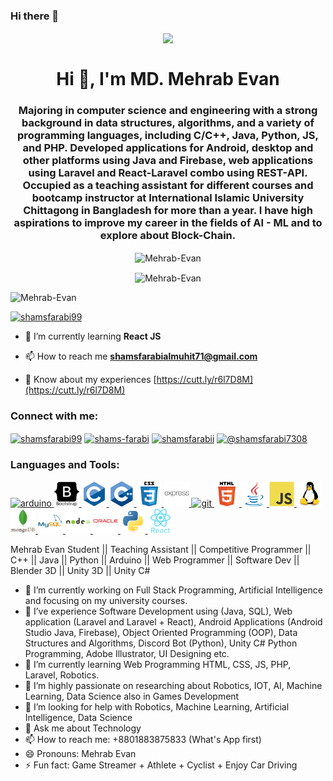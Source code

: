 ### Hi there 👋
<div align="center"><img align="center" width="300px" src="https://miro.medium.com/v2/resize:fit:720/0*7Q3yvSIv_t0ioJ-Z.gif"/></div>
<h1 align="center">Hi 👋, I'm MD. Mehrab Evan</h1>
<h3 align="center">Majoring in computer science and engineering with a strong background in data structures, algorithms, and a variety of programming languages, including C/C++, Java, Python, JS, and PHP. Developed applications for Android, desktop and other platforms using Java and Firebase, web applications using Laravel and React-Laravel combo using REST-API. Occupied as a teaching assistant for different courses and bootcamp instructor at International Islamic University Chittagong in Bangladesh for more than a year. I have high aspirations to improve my career in the fields of AI - ML and to explore about Block-Chain.</h3>

<div align="center">
<img align="center" src="https://github-readme-streak-stats.herokuapp.com/?user=Mehrab-Evan&" alt="Mehrab-Evan" />
<p></p>
<p><img align="center" src="https://github-readme-stats.vercel.app/api/top-langs?username=Mehrab-Evan&show_icons=true&locale=en&layout=compact" alt="Mehrab-Evan" /></p>
</div>

<p align="left"> <img src="https://komarev.com/ghpvc/?username=Mehrab-Evan&label=Profile%20views&color=0e75b6&style=flat" alt="Mehrab-Evan" /> </p>

<p align="left"> <a href="https://twitter.com/shamsfarabi99" target="blank"><img src="https://img.shields.io/twitter/follow/shamsfarabi99?logo=twitter&style=for-the-badge" alt="shamsfarabi99" /></a> </p>

- 🌱 I’m currently learning **React JS**

- 📫 How to reach me **shamsfarabialmuhit71@gmail.com**

- 📄 Know about my experiences [https://cutt.ly/r6l7D8M](https://cutt.ly/r6l7D8M)

<h3 align="left">Connect with me:</h3>
<p align="left">
<a href="https://twitter.com/shamsfarabi99" target="blank"><img align="center" src="https://raw.githubusercontent.com/rahuldkjain/github-profile-readme-generator/master/src/images/icons/Social/twitter.svg" alt="shamsfarabi99" height="30" width="40" /></a>
<a href="https://linkedin.com/in/shams-farabi" target="blank"><img align="center" src="https://raw.githubusercontent.com/rahuldkjain/github-profile-readme-generator/master/src/images/icons/Social/linked-in-alt.svg" alt="shams-farabi" height="30" width="40" /></a>
<a href="https://fb.com/shamsfarabii" target="blank"><img align="center" src="https://raw.githubusercontent.com/rahuldkjain/github-profile-readme-generator/master/src/images/icons/Social/facebook.svg" alt="shamsfarabii" height="30" width="40" /></a>
<a href="https://www.youtube.com/channel/UCak8ZotZ1kRlVlLIuJSQxJw" target="blank"><img align="center" src="https://raw.githubusercontent.com/rahuldkjain/github-profile-readme-generator/master/src/images/icons/Social/youtube.svg" alt="@shamsfarabi7308" height="30" width="40" /></a>
</p>

<h3 align="left">Languages and Tools:</h3>
<p align="left"> <a href="https://www.arduino.cc/" target="_blank" rel="noreferrer"> <img src="https://cdn.worldvectorlogo.com/logos/arduino-1.svg" alt="arduino" width="40" height="40"/> </a> <a href="https://getbootstrap.com" target="_blank" rel="noreferrer"> <img src="https://raw.githubusercontent.com/devicons/devicon/master/icons/bootstrap/bootstrap-plain-wordmark.svg" alt="bootstrap" width="40" height="40"/> </a> <a href="https://www.cprogramming.com/" target="_blank" rel="noreferrer"> <img src="https://raw.githubusercontent.com/devicons/devicon/master/icons/c/c-original.svg" alt="c" width="40" height="40"/> </a> <a href="https://www.w3schools.com/cpp/" target="_blank" rel="noreferrer"> <img src="https://raw.githubusercontent.com/devicons/devicon/master/icons/cplusplus/cplusplus-original.svg" alt="cplusplus" width="40" height="40"/> </a> <a href="https://www.w3schools.com/css/" target="_blank" rel="noreferrer"> <img src="https://raw.githubusercontent.com/devicons/devicon/master/icons/css3/css3-original-wordmark.svg" alt="css3" width="40" height="40"/> </a> <a href="https://expressjs.com" target="_blank" rel="noreferrer"> <img src="https://raw.githubusercontent.com/devicons/devicon/master/icons/express/express-original-wordmark.svg" alt="express" width="40" height="40"/> </a> <a href="https://git-scm.com/" target="_blank" rel="noreferrer"> <img src="https://www.vectorlogo.zone/logos/git-scm/git-scm-icon.svg" alt="git" width="40" height="40"/> </a> <a href="https://www.w3.org/html/" target="_blank" rel="noreferrer"> <img src="https://raw.githubusercontent.com/devicons/devicon/master/icons/html5/html5-original-wordmark.svg" alt="html5" width="40" height="40"/> </a> <a href="https://www.java.com" target="_blank" rel="noreferrer"> <img src="https://raw.githubusercontent.com/devicons/devicon/master/icons/java/java-original.svg" alt="java" width="40" height="40"/> </a> <a href="https://developer.mozilla.org/en-US/docs/Web/JavaScript" target="_blank" rel="noreferrer"> <img src="https://raw.githubusercontent.com/devicons/devicon/master/icons/javascript/javascript-original.svg" alt="javascript" width="40" height="40"/> </a> <a href="https://www.linux.org/" target="_blank" rel="noreferrer"> <img src="https://raw.githubusercontent.com/devicons/devicon/master/icons/linux/linux-original.svg" alt="linux" width="40" height="40"/> </a> <a href="https://www.mongodb.com/" target="_blank" rel="noreferrer"> <img src="https://raw.githubusercontent.com/devicons/devicon/master/icons/mongodb/mongodb-original-wordmark.svg" alt="mongodb" width="40" height="40"/> </a> <a href="https://www.mysql.com/" target="_blank" rel="noreferrer"> <img src="https://raw.githubusercontent.com/devicons/devicon/master/icons/mysql/mysql-original-wordmark.svg" alt="mysql" width="40" height="40"/> </a> <a href="https://nodejs.org" target="_blank" rel="noreferrer"> <img src="https://raw.githubusercontent.com/devicons/devicon/master/icons/nodejs/nodejs-original-wordmark.svg" alt="nodejs" width="40" height="40"/> </a> <a href="https://www.oracle.com/" target="_blank" rel="noreferrer"> <img src="https://raw.githubusercontent.com/devicons/devicon/master/icons/oracle/oracle-original.svg" alt="oracle" width="40" height="40"/> </a> <a href="https://www.python.org" target="_blank" rel="noreferrer"> <img src="https://raw.githubusercontent.com/devicons/devicon/master/icons/python/python-original.svg" alt="python" width="40" height="40"/> </a> <a href="https://reactjs.org/" target="_blank" rel="noreferrer"> <img src="https://raw.githubusercontent.com/devicons/devicon/master/icons/react/react-original-wordmark.svg" alt="react" width="40" height="40"/> </a> </p>

Mehrab Evan
Student || Teaching Assistant || Competitive Programmer || C++ || Java || Python || Arduino || Web Programmer || Software Dev || Blender 3D || Unity 3D || Unity C#

- 🔭 I’m currently working on Full Stack Programming, Artificial Intelligence and focusing on my university courses.
- 🔭 I’ve experience Software Development using (Java, SQL), Web application (Laravel and Laravel + React), Android Applications (Android Studio Java, Firebase), Object Oriented Programming (OOP), Data Structures and Algorithms, Discord Bot (Python), Unity C# Python Programming, Adobe Illustrator, UI Designing etc.
- 🌱 I’m currently learning Web Programming HTML, CSS, JS, PHP, Laravel, Robotics.
- 👯 I’m highly passionate on researching about Robotics, IOT, AI, Machine Learning, Data Science also in Games Development
- 🤔 I’m looking for help with Robotics, Machine Learning, Artificial Intelligence, Data Science
- 💬 Ask me about Technology
- 📫 How to reach me: +8801883875833 (What's App first)
- 😄 Pronouns: Mehrab Evan
- ⚡ Fun fact: Game Streamer + Athlete + Cyclist + Enjoy Car Driving

